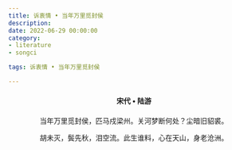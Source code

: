 ```yaml
---
title: 诉衷情 • 当年万里觅封侯
description:
date: 2022-06-29 00:00:00
category:
- literature
- songci

tags: 诉衷情 • 当年万里觅封侯

---
```


<div id="poem-author">
    宋代 • 陆游
</div>
<div id="poem-body">
<p class="poem-paragraph">当年万里觅封侯，匹马戍梁州。关河梦断何处？尘暗旧貂裘。</p>
<p class="poem-paragraph">胡未灭，鬓先秋，泪空流。此生谁料，心在天山，身老沧洲。</p>

</div>

<style>

#poem-author {
    width: 100%;
    text-align: center;
    margin: 20px 0;
    font-weight: bold;
}
#poem-body {
    width: 100%;
    text-align: center;
}
.poem-paragraph {
    font-family: "仿宋"
}

</style>